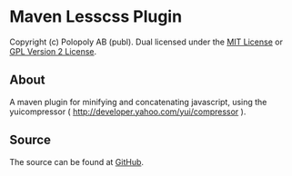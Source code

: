 Maven Lesscss Plugin
====================

Copyright (c) Polopoly AB (publ). Dual licensed under the [MIT License] or [GPL Version 2 License].

About
-----

A maven plugin for minifying and concatenating javascript, using the
yuicompressor ( http://developer.yahoo.com/yui/compressor ).


Source
------

The source can be found at [GitHub].

[MIT License]: http://github.com/polopoly/maven-js-minifier-plugin/raw/master/MIT-LICENSE.txt
[GPL Version 2 License]: http://github.com/polopoly/maven-js-minifier-plugin/raw/master/GPL-LICENSE.txt
[GitHub]: http://github.com/polopoly/maven-js-minifier-plugin
